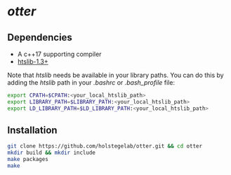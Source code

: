 # *otter*

## Dependencies

* A c++17 supporting compiler
* [htslib-1.3+](https://www.htslib.org/download/)

Note that *htslib* needs be available in your library paths. You can do this by adding the *htslib* path in your *.bashrc* or *.bash_profile* file:

```bash
export CPATH=$CPATH:<your_local_htslib_path>
export LIBRARY_PATH=$LIBRARY_PATH:<your_local_htslib_path>
export LD_LIBRARY_PATH=$LD_LIBRARY_PATH:<your_local_htslib_path>
```

## Installation

```bash
git clone https://github.com/holstegelab/otter.git && cd otter
mkdir build && mkdir include
make packages
make
```
